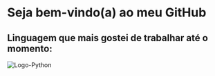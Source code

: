 
<!--
**Guilherme976/Guilherme976** is a ✨ _special_ ✨ repository because its `README.md` (this file) appears on your GitHub profile.

Here are some ideas to get you started:

- 🌱 I’m currently learning React, HTML and CSS
- 📫 How to reach me: Instagram-@G.fioravanti_s
- ⚡ Fun fact: I want to be a Software Engineer and I also want to study a systems Dev technologist
-->

<h1>Seja bem-vindo(a) ao meu GitHub</h1>

<h2>Linguagem que mais gostei de trabalhar até o momento:</h2>
<img src="https://th.bing.com/th/id/OIP.t_ka9UPwjeGl5xAyp9tURQHaHa?rs=1&pid=ImgDetMain" alt="Logo-Python"




